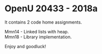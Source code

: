# OpenU 20433 - 2018a
It contains 2 code home assignments.

Mmn14 - Linked lists with heap.</br>
Mmn18 - Library implementation.

Enjoy and goodluck!
